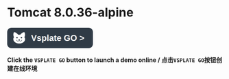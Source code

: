 # Tomcat 8.0.36-alpine

<a href="https://www.vsplate.com/?docker-compose=https://github.com/vsplate/dcenvs/tomcat/8.0.36-alpine"><img alt="VSPLATE GO" src="https://raw.githubusercontent.com/vsplate/images/master/vsgo_btn.png" width="200px"></a>

**Click the `VSPLATE GO` button to launch a demo online / 点击`VSPLATE GO`按钮创建在线环境**